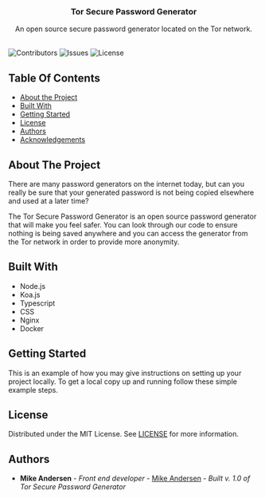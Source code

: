 <br/>
<p align="center">
  <h3 align="center">Tor Secure Password Generator</h3>

  <p align="center">
    An open source secure password generator located on the Tor network.
    <br/>
    <br/>
  </p>
</p>

![Contributors](https://img.shields.io/github/contributors/WhereCanI/Tor_Secure_Password_Generator?color=dark-green) ![Issues](https://img.shields.io/github/issues/WhereCanI/Tor_Secure_Password_Generator) ![License](https://img.shields.io/github/license/WhereCanI/Tor_Secure_Password_Generator) 

## Table Of Contents

* [About the Project](#about-the-project)
* [Built With](#built-with)
* [Getting Started](#getting-started)
* [License](#license)
* [Authors](#authors)
* [Acknowledgements](#acknowledgements)

## About The Project

There are many password generators on the internet today, but can you really be sure that your generated password is not being copied elsewhere and used at a later time? 

The Tor Secure Password Generator is an open source password generator that will make you feel safer. You can look through our code to ensure nothing is being saved anywhere and you can access the generator from the Tor network in order to provide more anonymity.

## Built With

- Node.js
- Koa.js
- Typescript
- CSS
- Nginx
- Docker

## Getting Started

This is an example of how you may give instructions on setting up your project locally.
To get a local copy up and running follow these simple example steps.

## License

Distributed under the MIT License. See [LICENSE](https://github.com/WhereCanI/Tor_Secure_Password_Generator/blob/main/LICENSE.md) for more information.

## Authors

* **Mike Andersen** - *Front end developer* - [Mike Andersen](https://github.com/WhereCanI) - *Built v. 1.0 of Tor Secure Password Generator*